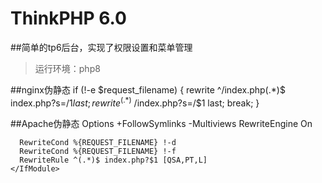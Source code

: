 ThinkPHP 6.0
===============


##简单的tp6后台，实现了权限设置和菜单管理

>运行环境：php8

##nginx伪静态
    if (!-e $request_filename) {
    	rewrite  ^/index.php(.*)$  index.php?s=/$1  last;
           	rewrite  ^(.*)$  /index.php?s=/$1  last;
    	break;
    }
    
##Apache伪静态
    <IfModule mod_rewrite.c>
      Options +FollowSymlinks -Multiviews
      RewriteEngine On
    
      RewriteCond %{REQUEST_FILENAME} !-d
      RewriteCond %{REQUEST_FILENAME} !-f
      RewriteRule ^(.*)$ index.php?$1 [QSA,PT,L]
    </IfModule>
